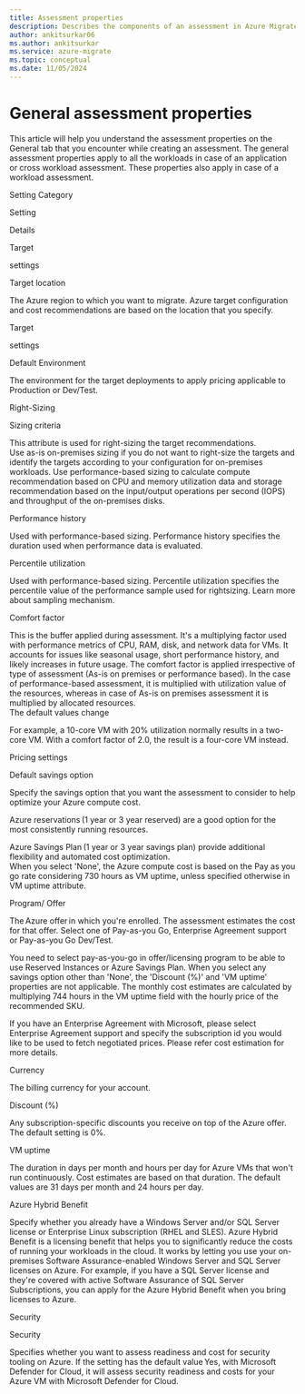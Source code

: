 ```yaml
---
title: Assessment properties
description: Describes the components of an assessment in Azure Migrate
author: ankitsurkar06
ms.author: ankitsurkar
ms.service: azure-migrate
ms.topic: conceptual
ms.date: 11/05/2024
---
```


# General assessment properties 

This article will help you understand the assessment properties on the General tab that you encounter while creating an assessment. The general assessment properties apply to all the workloads in case of an application or cross workload assessment. These properties also apply in case of a workload assessment.  

Setting Category 

Setting 

Details 

Target  

settings 

Target location 

The Azure region to which you want to migrate. Azure target configuration and cost recommendations are based on the location that you specify. 

Target  

settings 

Default Environment 

The environment for the target deployments to apply pricing applicable to Production or Dev/Test. 

Right-Sizing  

Sizing criteria 

This attribute is used for right-sizing the target recommendations.  
Use as-is on-premises sizing if you do not want to right-size the targets and identify the targets according to your configuration for on-premises workloads. Use performance-based sizing to calculate compute recommendation based on CPU and memory utilization data and storage recommendation based on the input/output operations per second (IOPS) and throughput of the on-premises disks. 

 

Performance history 

Used with performance-based sizing. Performance history specifies the duration used when performance data is evaluated. 

 

Percentile utilization 

Used with performance-based sizing. Percentile utilization specifies the percentile value of the performance sample used for rightsizing. Learn more about sampling mechanism. 

 

Comfort factor 

This is the buffer applied during assessment. It's a multiplying factor used with performance metrics of CPU, RAM, disk, and network data for VMs. It accounts for issues like seasonal usage, short performance history, and likely increases in future usage. The comfort factor is applied irrespective of type of assessment (As-is on premises or performance based). In the case of performance-based assessment, it is multiplied with utilization value of the resources, whereas in case of As-is on premises assessment it is multiplied by allocated resources.  
The default values change  
 
For example, a 10-core VM with 20% utilization normally results in a two-core VM. With a comfort factor of 2.0, the result is a four-core VM instead. 

Pricing settings 

Default savings option  

Specify the savings option that you want the assessment to consider to help optimize your Azure compute cost. 
 
Azure reservations (1 year or 3 year reserved) are a good option for the most consistently running resources. 
 
Azure Savings Plan (1 year or 3 year savings plan) provide additional flexibility and automated cost optimization.  
When you select 'None', the Azure compute cost is based on the Pay as you go rate considering 730 hours as VM uptime, unless specified otherwise in VM uptime attribute.  
 
 

 

Program/ Offer 

The Azure offer in which you're enrolled. The assessment estimates the cost for that offer. Select one of Pay-as-you Go, Enterprise Agreement support or Pay-as-you Go Dev/Test.   

You need to select pay-as-you-go in offer/licensing program to be able to use Reserved Instances or Azure Savings Plan. When you select any savings option other than 'None', the 'Discount (%)' and 'VM uptime' properties are not applicable. The monthly cost estimates are calculated by multiplying 744 hours in the VM uptime field with the hourly price of the recommended SKU. 
 
If you have an Enterprise Agreement with Microsoft, please select Enterprise Agreement support and specify the subscription id you would like to be used to fetch negotiated prices. Please refer cost estimation for more details.   

 

Currency 

The billing currency for your account. 

 

Discount (%) 

Any subscription-specific discounts you receive on top of the Azure offer. The default setting is 0%. 

 

VM uptime 

The duration in days per month and hours per day for Azure VMs that won't run continuously. Cost estimates are based on that duration. 
The default values are 31 days per month and 24 hours per day. 

 

Azure Hybrid Benefit 

Specify whether you already have a Windows Server and/or SQL Server license or Enterprise Linux subscription (RHEL and SLES). Azure Hybrid Benefit is a licensing benefit that helps you to significantly reduce the costs of running your workloads in the cloud. It works by letting you use your on-premises Software Assurance-enabled Windows Server and SQL Server licenses on Azure. For example, if you have a SQL Server license and they're covered with active Software Assurance of SQL Server Subscriptions, you can apply for the Azure Hybrid Benefit when you bring licenses to Azure. 

Security 

Security 

Specifies whether you want to assess readiness and cost for security tooling on Azure. If the setting has the default value Yes, with Microsoft Defender for Cloud, it will assess security readiness and costs for your Azure VM with Microsoft Defender for Cloud. 

 